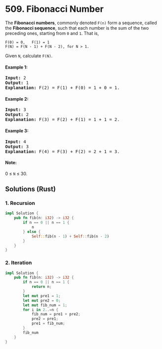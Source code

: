 # 509. Fibonacci Number
The **Fibonacci numbers**, commonly denoted <code>F(n)</code> form a sequence, called the **Fibonacci sequence**, such that each number is the sum of the two preceding ones, starting from <code>0</code> and <code>1</code>. That is,

```
F(0) = 0,   F(1) = 1
F(N) = F(N - 1) + F(N - 2), for N > 1.
```

Given <code>N</code>, calculate <code>F(N)</code>.

#### Example 1:
<pre>
<strong>Input:</strong> 2
<strong>Output:</strong> 1
<strong>Explanation:</strong> F(2) = F(1) + F(0) = 1 + 0 = 1.
</pre>

#### Example 2:
<pre>
<strong>Input:</strong> 3
<strong>Output:</strong> 2
<strong>Explanation:</strong> F(3) = F(2) + F(1) = 1 + 1 = 2.
</pre>

#### Example 3:
<pre>
<strong>Input:</strong> 4
<strong>Output:</strong> 3
<strong>Explanation:</strong> F(4) = F(3) + F(2) = 2 + 1 = 3.
</pre>

#### Note:
0 ≤ <code>N</code> ≤ 30.

## Solutions (Rust)

### 1. Recursion
```Rust
impl Solution {
    pub fn fib(n: i32) -> i32 {
        if n == 0 || n == 1 {
            n
        } else {
            Self::fib(n - 1) + Self::fib(n - 2)
        }
    }
}
```

### 2. Iteration
```Rust
impl Solution {
    pub fn fib(n: i32) -> i32 {
        if n == 0 || n == 1 {
            return n;
        }
        let mut pre1 = 1;
        let mut pre2 = 0;
        let mut fib_num = 1;
        for i in 2..=n {
            fib_num = pre1 + pre2;
            pre2 = pre1;
            pre1 = fib_num;
        }
        fib_num
    }
}
```
